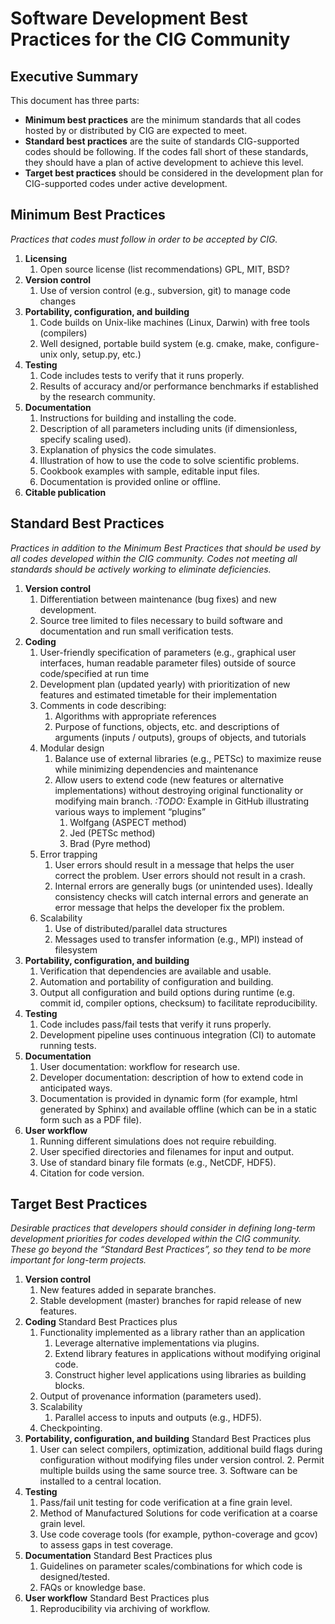 # Software Development Best Practices for the CIG Community

## Executive Summary

This document has three parts:
* **Minimum best practices** are the minimum standards that all codes hosted by or distributed by CIG are expected to meet.
* **Standard best practices** are the suite of standards CIG-supported codes should be following. If the codes fall short of these standards, they should have a plan of active development to achieve this level.
* **Target best practices** should be considered in the development plan for CIG-supported codes under active development. 


## Minimum Best Practices
*Practices that codes must follow in order to be accepted by CIG.*

1. **Licensing**
    1. Open source license (list recommendations) GPL, MIT, BSD?
2. **Version control**
    1. Use of version control (e.g., subversion, git) to manage code changes
3. **Portability, configuration, and building**
    1. Code builds on Unix-like machines (Linux, Darwin) with free tools (compilers)
    2. Well designed, portable build system (e.g. cmake, make, configure-unix only, setup.py, etc.)
4. **Testing**
    1. Code includes tests to verify that it runs properly.
    2. Results of accuracy and/or performance benchmarks if established by the research community.
5. **Documentation**
    1. Instructions for building and installing the code.
    2. Description of all parameters including units (if dimensionless, specify scaling used).
    3. Explanation of physics the code simulates.
    4. Illustration of how to use the code to solve scientific problems.
    5. Cookbook examples with sample, editable input files.
    6. Documentation is provided online or offline.
6. **Citable publication**

## Standard Best Practices

*Practices in addition to the Minimum Best Practices that should be used by all codes developed within the CIG community. Codes not meeting all standards should be actively working to eliminate deficiencies.*

1. **Version control**
    1. Differentiation between maintenance (bug fixes) and new development. 
    2. Source tree limited to files necessary to build software and documentation and run small verification tests.
2. **Coding**
    1. User-friendly specification of parameters (e.g., graphical user interfaces, human readable parameter files) outside of source code/specified at run time
    2. Development plan (updated yearly) with prioritization of new features and estimated timetable for their implementation
    3. Comments in code describing:
        1. Algorithms with appropriate references
        2. Purpose of functions, objects, etc. and descriptions of arguments (inputs / outputs), groups of objects, and tutorials
    4. Modular design
        1. Balance use of external libraries (e.g., PETSc) to maximize reuse while minimizing dependencies and maintenance
        2. Allow users to extend code (new features or alternative implementations) without destroying original functionality or modifying main branch.
	   _:TODO:_ Example in GitHub illustrating various ways to implement “plugins”
            1. Wolfgang (ASPECT method)
            2. Jed (PETSc method)
            3. Brad (Pyre method)
    5. Error trapping
        1. User errors should result in a message that helps the user correct the problem. User errors should not result in a crash.
        2. Internal errors are generally bugs (or unintended uses). Ideally consistency checks will catch internal errors and generate an error message that helps the developer fix the problem.
    6. Scalability
        1. Use of distributed/parallel data structures
        2. Messages used to transfer information (e.g., MPI) instead of filesystem
3. **Portability, configuration, and building**
    1. Verification that dependencies are available and usable.
    2. Automation and portability of configuration and building.
    3. Output all configuration and build options during runtime (e.g. commit id, compiler options, checksum) to facilitate reproducibility.
4. **Testing**
    1. Code includes pass/fail tests that verify it runs properly.
    2. Development pipeline uses continuous integration (CI) to automate running tests.
5. **Documentation**
    1. User documentation: workflow for research use.
    2. Developer documentation: description of how to extend code in anticipated ways.
    3. Documentation is provided in dynamic form (for example, html generated by Sphinx) and available offline (which can be in a static form such as a PDF file).
6. **User workflow**
    1. Running different simulations does not require rebuilding.
    2. User specified directories and filenames for input and output.
    3. Use of standard binary file formats (e.g., NetCDF, HDF5).
    4. Citation for code version.

## Target Best Practices

*Desirable practices that developers should consider in defining long-term development priorities for codes developed within the CIG community. These go beyond the “Standard Best Practices”, so they tend to be more important for long-term projects.*

1. **Version control**
    1. New features added in separate branches.
    2. Stable development (master) branches for rapid release of new features.
2. **Coding**
  Standard Best Practices plus
    1. Functionality implemented as a library rather than an application
        1. Leverage alternative implementations via plugins.
        2. Extend library features in applications without modifying original code.
        3. Construct higher level applications using libraries as building blocks.
    2. Output of provenance information (parameters used).
    3. Scalability
        1. Parallel access to inputs and outputs (e.g., HDF5).
    4. Checkpointing.
3. **Portability, configuration, and building**
  Standard Best Practices plus
    1. User can select compilers, optimization, additional build flags during configuration without modifying files under version control.
        2. Permit multiple builds using the same source tree.
        3. Software can be installed to a central location.
4. **Testing**
    1. Pass/fail unit testing for code verification at a fine grain level.
    2. Method of Manufactured Solutions for code verification at a coarse grain level.
	3. Use code coverage tools (for example, python-coverage and gcov) to assess gaps in test coverage.
5. **Documentation**
  Standard Best Practices plus
    1. Guidelines on parameter scales/combinations for which code is designed/tested.
    2. FAQs or knowledge base.
6. **User workflow**
  Standard Best Practices plus
    1. Reproducibility via archiving of workflow.
